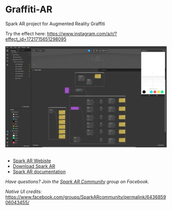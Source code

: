 # Graffiti-AR
Spark AR project for Augmented Reality Graffiti

Try the effect here: https://www.instagram.com/a/r/?effect_id=1721715651298095

![Image patch editor](https://github.com/melikslab/Graffiti-AR/blob/master/Captura%20de%20pantalla%202020-03-05%20a%20las%2019.14.53.png?raw=true)

##
-   [Spark AR Webiste](https://www.sparkar.com/ar-studio/)
-   [Download Spark AR](https://www.sparkar.com/ar-studio/download)
-   [Spark AR documentation](https://www.sparkar.com/ar-studio/learn/documentation/before-you-start)

*Have questions? Join the  [Spark AR Community](https://www.facebook.com/groups/SparkARcommunity/)  group on Facebook.*

*Native UI credits:*
https://www.facebook.com/groups/SparkARcommunity/permalink/643685906043455/
